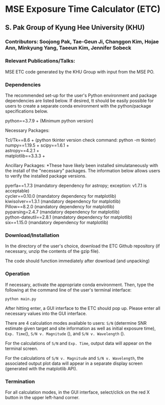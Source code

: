 # MSE Exposure Time Calculator (ETC)
## S. Pak Group of Kyung Hee University (KHU)
### Contributors: Soojong Pak, Tae-Geun Ji, Changgon Kim, Hojae Ann, Minkyung Yang, Taeeun Kim, Jennifer Sobeck
### Relevant Publications/Talks:

MSE ETC code generated by the KHU Group with input from the MSE PO.

### Dependencies 
The recommended set-up for the user's Python environment and package dependencies are listed below.  If desired, tt should be easily possible for users to create a separate conda environment with the python/package specifications below.    

python==3.7.9	+	(Minimum python version)  

Necessary Packages:

Tcl/Tk==8.6	+	(python tkinter version check command: python -m tkinter)  
numpy==1.19.5	+ 
scipy==1.6.1 +		 
astropy==4.2.1 + 	  
matplotlib==3.3.3 +  

Ancillary Packages:
*These have likely been installed simulataneously with the install of the "necessary" packages.  The information below allows users to verify the installed package versions.

pyerfa==1.7.3		(mandatory dependency for astropy; exception: v1.7.1 is acceptable)  
cycler==0.10.0		(mandatory dependency for matplotlib)  
kiwisolver==1.3.1	(mandatory dependency for matplotlib)  
Pillow==8.2.0		(mandatory dependency for matplotlib)  
pyparsing=2.4.7		(mandatory dependency for matplotlib)  
python-dateutil==2.8.1	(mandatory dependency for matplotlib)  
six==1.15.0		(mandatory dependency for matplotlib)  

### Download/Installation
In the directory of the user's choice, download the ETC Github repository (if necessary, unzip the contents of the gzip file). 

The code should function immediately after download (and unpacking)

### Operation
If necessary, activate the appropriate conda environment.  Then, type the following at the command line of the user's terminal interface:

`python main.py`

After hitting enter, a GUI interface to the ETC should pop up.  Please enter all necessary values into the GUI interface. 

There are 4 calculation modes available to users: `S/N` (determine SNR estimate given target and site information as well as initial exposure time), 
`Exp. Time`(), `S/N v. Magnitude` (), and `S/N v. Wavelength` ().

For the calculations of `S/N` and `Exp. Time`, output data will appear on the terminal screen. 

For the calculations of `S/N v. Magnitude` and `S/N v. Wavelength`, the associated output plot data will appear in a separate display screen (generated with the matplotlib API).

### Termination
For all calculation modes, in the GUI interface, select/click on the red X button in the upper left-hand corner.





